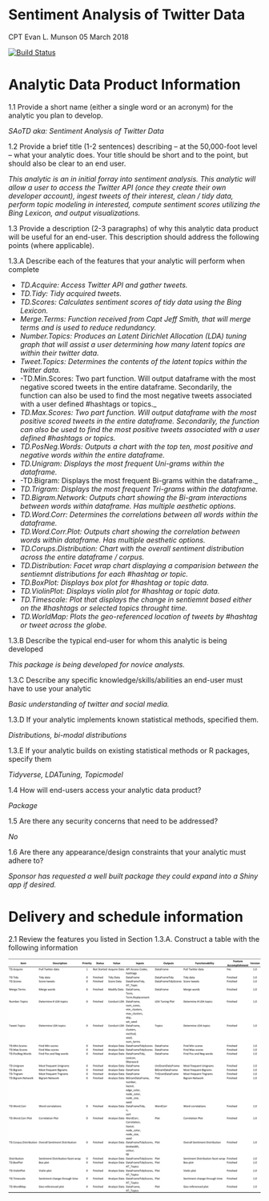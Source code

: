 Sentiment Analysis of Twitter Data
================
CPT Evan L. Munson
05 March 2018

<!-- don't edit the .md file, instead edit the .Rmd -->

[![Build
Status](https://travis-ci.org/evan-l-munson/SAoTD.svg?branch=master)](https://travis-ci.org/evan-l-munson/SAoTD)

# Analytic Data Product Information

1.1 Provide a short name (either a single word or an acronym) for the
analytic you plan to develop.

*SAoTD aka: Sentiment Analysis of Twitter Data*

1.2 Provide a brief title (1-2 sentences) describing – at the
50,000-foot level – what your analytic does. Your title should be short
and to the point, but should also be clear to an end user.

*This analytic is an in initial forray into sentiment analysis. This
analytic will allow a user to access the Twitter API (once they create
their own developer account), ingest tweets of their interest, clean /
tidy data, perform topic modeling in interested, compute sentiment
scores utilizing the Bing Lexicon, and output visualizations.*

1.3 Provide a description (2-3 paragraphs) of why this analytic data
product will be useful for an end-user. This description should address
the following points (where applicable).

1.3.A Describe each of the features that your analytic will perform when
complete

  - *TD.Acquire: Access Twitter API and gather tweets.*
  - *TD.Tidy: Tidy acquired tweets.*
  - *TD.Scores: Calculates sentiment scores of tidy data using the Bing
    Lexicon.*
  - *Merge.Terms: Function received from Capt Jeff Smith, that will
    merge terms and is used to reduce redundancy.*
  - *Number.Topics: Produces an Latent Dirichlet Allocation (LDA) tuning
    graph that will assist a user determining how many latent topics are
    within their twitter data.*
  - *Tweet.Topics: Determines the contents of the latent topics within
    the twitter data.*
  - \-TD.Min.Scores: Two part function. Will output dataframe with the
    most negative scored tweets in the entire dataframe. Secondarily,
    the function can also be used to find the most negative tweets
    associated with a user defined \#hashtags or topics.\_
  - *TD.Max.Scores: Two part function. Will output dataframe with the
    most positive scored tweets in the entire dataframe. Secondarily,
    the function can also be used to find the most positive tweets
    associated with a user defined \#hashtags or topics.*
  - *TD.PosNeg.Words: Outputs a chart with the top ten, most positive
    and negative words within the entire dataframe.*
  - *TD.Unigram: Displays the most frequent Uni-grams within the
    dataframe.*
  - \-TD.Bigram: Displays the most frequent Bi-grams within the
    dataframe.\_
  - *TD.Trigram: Displays the most frequent Tri-grams within the
    dataframe.*
  - *TD.Bigram.Network: Outputs chart showing the Bi-gram interactions
    between words within dataframe. Has multiple aesthetic options.*
  - *TD.Word.Corr: Determines the correlations between all words within
    the dataframe.*
  - *TD.Word.Corr.Plot: Outputs chart showing the correlation between
    words within dataframe. Has multiple aesthetic options.*
  - *TD.Corups.Distribution: Chart with the overall sentiment
    distribution across the entire dataframe / corpus.*
  - *TD.Distribution: Facet wrap chart displaying a comparision between
    the sentiemnt distributions for each \#hashtag or topic.*
  - *TD.BoxPlot: Displays box plot for \#hashtag or topic data.*
  - *TD.ViolinPlot: Displays violin plot for \#hashtag or topic data.*
  - *TD.Timescale: Plot that displays the change in sentiemnt based
    either on the \#hashtags or selected topics throught time.*
  - *TD.WorldMap: Plots the geo-referenced location of tweets by
    \#hashtag or tweet across the globe.*

1.3.B Describe the typical end-user for whom this analytic is being
developed

*This package is being developed for novice analysts.*

1.3.C Describe any specific knowledge/skills/abilities an end-user must
have to use your analytic

*Basic understanding of twitter and social media.*

1.3.D If your analytic implements known statistical methods, specified
them.

*Distributions, bi-modal distributions*

1.3.E If your analytic builds on existing statistical methods or R
packages, specify them

*Tidyverse, LDATuning, Topicmodel*

1.4 How will end-users access your analytic data product?

*Package*

1.5 Are there any security concerns that need to be addressed?

*No*

1.6 Are there any appearance/design constraints that your analytic must
adhere to?

*Sponsor has requested a well built package they could expand into a
Shiny app if desired.*

# Delivery and schedule information

2.1 Review the features you listed in Section 1.3.A. Construct a table
with the following information

![SAoTD Package Features](Proposal_Chart.png)
